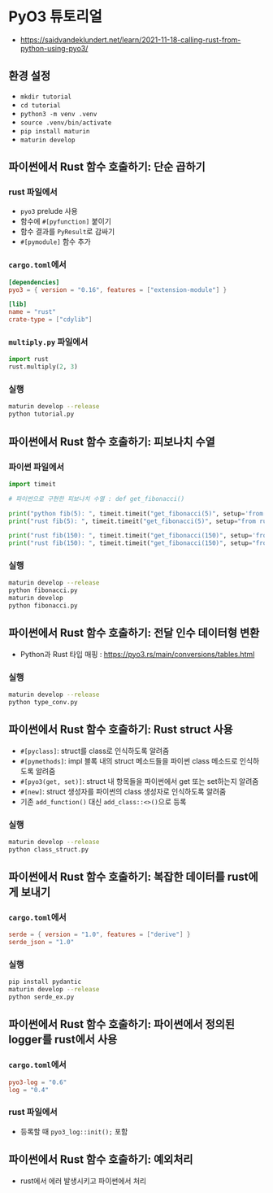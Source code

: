 # PyO3 튜토리얼
* https://saidvandeklundert.net/learn/2021-11-18-calling-rust-from-python-using-pyo3/

## 환경 설정
* `mkdir tutorial`
* `cd tutorial`
* `python3 -m venv .venv`
* `source .venv/bin/activate`
* `pip install maturin`
* `maturin develop`

## 파이썬에서 Rust 함수 호출하기: 단순 곱하기
### rust 파일에서
* `pyo3` prelude 사용
* 함수에 `#[pyfunction]` 붙이기
* 함수 결과를 `PyResult`로 감싸기
* `#[pymodule]` 함수 추가

### `cargo.toml`에서
```toml
[dependencies]
pyo3 = { version = "0.16", features = ["extension-module"] }

[lib]
name = "rust"
crate-type = ["cdylib"]
```

### `multiply.py` 파일에서
```python
import rust
rust.multiply(2, 3)
```

### 실행
```bash
maturin develop --release
python tutorial.py
```

## 파이썬에서 Rust 함수 호출하기: 피보나치 수열
### 파이썬 파일에서
```python
import timeit

# 파이썬으로 구현한 피보나치 수열 : def get_fibonacci()

print("python fib(5): ", timeit.timeit("get_fibonacci(5)", setup='from __main__ import get_fibonacci'))
print("rust fib(5): ", timeit.timeit("get_fibonacci(5)", setup="from rust import get_fibonacci"))

print("rust fib(150): ", timeit.timeit("get_fibonacci(150)", setup='from __main__ import get_fibonacci'))
print("rust fib(150): ", timeit.timeit("get_fibonacci(150)", setup="from rust import get_fibonacci"))
```

### 실행
```bash
maturin develop --release
python fibonacci.py
maturin develop
python fibonacci.py
```

## 파이썬에서 Rust 함수 호출하기: 전달 인수 데이터형 변환
* Python과 Rust 타입 매핑 : https://pyo3.rs/main/conversions/tables.html

### 실행
```bash
maturin develop --release
python type_conv.py
```

## 파이썬에서 Rust 함수 호출하기: Rust struct 사용
* `#[pyclass]`: struct를 class로 인식하도록 알려줌
* `#[pymethods]`: impl 블록 내의 struct 메소드들을 파이썬 class 메소드로 인식하도록 알려줌
* `#[pyo3(get, set)]`: struct 내 항목들을 파이썬에서 get 또는 set하는지 알려줌
* `#[new]`: struct 생성자를 파이썬의 class 생성자로 인식하도록 알려줌
* 기존 `add_function()` 대신 `add_class::<>()`으로 등록

### 실행
```bash
maturin develop --release
python class_struct.py
```

## 파이썬에서 Rust 함수 호출하기: 복잡한 데이터를 rust에게 보내기
### `cargo.toml`에서
```toml
serde = { version = "1.0", features = ["derive"] }
serde_json = "1.0"
```

### 실행
```bash
pip install pydantic
maturin develop --release
python serde_ex.py
```

## 파이썬에서 Rust 함수 호출하기: 파이썬에서 정의된 logger를 rust에서 사용
### `cargo.toml`에서
```toml
pyo3-log = "0.6"
log = "0.4"
```

### rust 파일에서
* 등록할 때 `pyo3_log::init();` 포함

## 파이썬에서 Rust 함수 호출하기: 예외처리
* rust에서 에러 발생시키고 파이썬에서 처리
